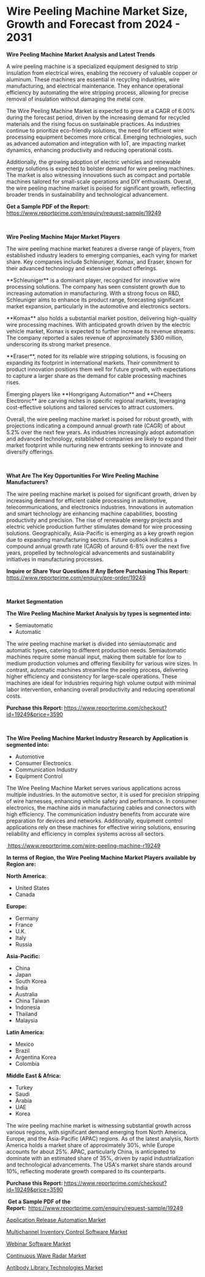 <p><h1>Wire Peeling Machine Market Size, Growth and Forecast from 2024 - 2031</h1></p><p><strong>Wire Peeling Machine Market Analysis and Latest Trends</strong></p>
<p><p>A wire peeling machine is a specialized equipment designed to strip insulation from electrical wires, enabling the recovery of valuable copper or aluminum. These machines are essential in recycling industries, wire manufacturing, and electrical maintenance. They enhance operational efficiency by automating the wire stripping process, allowing for precise removal of insulation without damaging the metal core.</p><p>The Wire Peeling Machine Market is expected to grow at a CAGR of 6.00% during the forecast period, driven by the increasing demand for recycled materials and the rising focus on sustainable practices. As industries continue to prioritize eco-friendly solutions, the need for efficient wire processing equipment becomes more critical. Emerging technologies, such as advanced automation and integration with IoT, are impacting market dynamics, enhancing productivity and reducing operational costs. </p><p>Additionally, the growing adoption of electric vehicles and renewable energy solutions is expected to bolster demand for wire peeling machines. The market is also witnessing innovations such as compact and portable machines tailored for small-scale operations and DIY enthusiasts. Overall, the wire peeling machine market is poised for significant growth, reflecting broader trends in sustainability and technological advancement.</p></p>
<p><strong>Get a Sample PDF of the Report:&nbsp;</strong> <a href="https://www.reportprime.com/enquiry/request-sample/19249?utm_campaign=1838&utm_medium=2&utm_source=Github&utm_content=ia&utm_term=22112024&utm_id=wire-peeling-machine">https://www.reportprime.com/enquiry/request-sample/19249</a></p>
<p>&nbsp;</p>
<p><strong>Wire Peeling Machine Major Market Players</strong></p>
<p><p>The wire peeling machine market features a diverse range of players, from established industry leaders to emerging companies, each vying for market share. Key companies include Schleuniger, Komax, and Eraser, known for their advanced technology and extensive product offerings. </p><p>**Schleuniger** is a dominant player, recognized for innovative wire processing solutions. The company has seen consistent growth due to increasing automation in manufacturing. With a strong focus on R&D, Schleuniger aims to enhance its product range, forecasting significant market expansion, particularly in the automotive and electronics sectors.</p><p>**Komax** also holds a substantial market position, delivering high-quality wire processing machines. With anticipated growth driven by the electric vehicle market, Komax is expected to further increase its revenue streams. The company reported a sales revenue of approximately $360 million, underscoring its strong market presence.</p><p>**Eraser**, noted for its reliable wire stripping solutions, is focusing on expanding its footprint in international markets. Their commitment to product innovation positions them well for future growth, with expectations to capture a larger share as the demand for cable processing machines rises.</p><p>Emerging players like **Hongrigang Automation** and **Cheers Electronic** are carving niches in specific regional markets, leveraging cost-effective solutions and tailored services to attract customers.</p><p>Overall, the wire peeling machine market is poised for robust growth, with projections indicating a compound annual growth rate (CAGR) of about 5.2% over the next few years. As industries increasingly adopt automation and advanced technology, established companies are likely to expand their market footprint while nurturing new entrants seeking to innovate and diversify offerings.</p></p>
<p>&nbsp;</p>
<p><strong>What Are The Key Opportunities For Wire Peeling Machine Manufacturers?</strong></p>
<p><p>The wire peeling machine market is poised for significant growth, driven by increasing demand for efficient cable processing in automotive, telecommunications, and electronics industries. Innovations in automation and smart technology are enhancing machine capabilities, boosting productivity and precision. The rise of renewable energy projects and electric vehicle production further stimulates demand for wire processing solutions. Geographically, Asia-Pacific is emerging as a key growth region due to expanding manufacturing sectors. Future outlook indicates a compound annual growth rate (CAGR) of around 6-8% over the next five years, propelled by technological advancements and sustainability initiatives in manufacturing processes.</p></p>
<p><strong>Inquire or Share Your Questions If Any Before Purchasing This Report:</strong> <a href="https://www.reportprime.com/enquiry/pre-order/19249?utm_campaign=1838&utm_medium=2&utm_source=Github&utm_content=ia&utm_term=22112024&utm_id=wire-peeling-machine">https://www.reportprime.com/enquiry/pre-order/19249</a></p>
<p>&nbsp;</p>
<p><strong>Market Segmentation</strong></p>
<p><strong>The Wire Peeling Machine Market Analysis by types is segmented into:</strong></p>
<p><ul><li>Semiautomatic</li><li>Automatic</li></ul></p>
<p><p>The wire peeling machine market is divided into semiautomatic and automatic types, catering to different production needs. Semiautomatic machines require some manual input, making them suitable for low to medium production volumes and offering flexibility for various wire sizes. In contrast, automatic machines streamline the peeling process, delivering higher efficiency and consistency for large-scale operations. These machines are ideal for industries requiring high volume output with minimal labor intervention, enhancing overall productivity and reducing operational costs.</p></p>
<p><strong>Purchase this Report:&nbsp;</strong><a href="https://www.reportprime.com/checkout?id=19249&price=3590&utm_campaign=1838&utm_medium=2&utm_source=Github&utm_content=ia&utm_term=22112024&utm_id=wire-peeling-machine">https://www.reportprime.com/checkout?id=19249&price=3590</a></p>
<p>&nbsp;</p>
<p><strong>The Wire Peeling Machine Market Industry Research by Application is segmented into:</strong></p>
<p><ul><li>Automotive</li><li>Consumer Electronics</li><li>Communication Industry</li><li>Equipment Control</li></ul></p>
<p><p>The Wire Peeling Machine Market serves various applications across multiple industries. In the automotive sector, it is used for precision stripping of wire harnesses, enhancing vehicle safety and performance. In consumer electronics, the machine aids in manufacturing cables and connectors with high efficiency. The communication industry benefits from accurate wire preparation for devices and networks. Additionally, equipment control applications rely on these machines for effective wiring solutions, ensuring reliability and efficiency in complex systems across all sectors.</p></p>
<p><a href="https://www.reportprime.com/wire-peeling-machine-r19249?utm_campaign=1838&utm_medium=2&utm_source=Github&utm_content=ia&utm_term=22112024&utm_id=wire-peeling-machine">&nbsp;https://www.reportprime.com/wire-peeling-machine-r19249</a></p>
<p><strong>In terms of Region, the Wire Peeling Machine Market Players available by Region are:</strong></p>
<p>
    <p> <strong> North America: </strong>
        <ul>
            <li>United States</li>
            <li>Canada</li>
        </ul>
        </p> 
    <p> <strong> Europe: </strong>
        <ul>
            <li>Germany</li>
            <li>France</li>
            <li>U.K.</li>
            <li>Italy</li>
            <li>Russia</li>
        </ul>
        </p> 
    <p> <strong> Asia-Pacific: </strong>
        <ul>
            <li>China</li>
            <li>Japan</li>
            <li>South Korea</li>
            <li>India</li>
            <li>Australia</li>
            <li>China Taiwan</li>
            <li>Indonesia</li>
            <li>Thailand</li>
            <li>Malaysia</li>
        </ul>
        </p> 
    <p> <strong> Latin America: </strong>
        <ul>
            <li>Mexico</li>
            <li>Brazil</li>
            <li>Argentina Korea</li>
            <li>Colombia</li>
        </ul>
        </p> 
    <p> <strong> Middle East & Africa: </strong>
        <ul>
            <li>Turkey</li>
            <li>Saudi</li>
            <li>Arabia</li>
            <li>UAE</li>
            <li>Korea</li>
        </ul>
    </p>
    </p>
<p><p>The wire peeling machine market is witnessing substantial growth across various regions, with significant demand emerging from North America, Europe, and the Asia-Pacific (APAC) regions. As of the latest analysis, North America holds a market share of approximately 30%, while Europe accounts for about 25%. APAC, particularly China, is anticipated to dominate with an estimated share of 35%, driven by rapid industrialization and technological advancements. The USA's market share stands around 10%, reflecting moderate growth compared to its counterparts.</p></p>
<p><strong>Purchase this Report: </strong><a href="https://www.reportprime.com/checkout?id=19249&price=3590&utm_campaign=1838&utm_medium=2&utm_source=Github&utm_content=ia&utm_term=22112024&utm_id=wire-peeling-machine">https://www.reportprime.com/checkout?id=19249&price=3590</a></p>
<p>&nbsp;<strong>Get a Sample PDF of the Report:&nbsp;&nbsp;</strong><a href="https://www.reportprime.com/enquiry/request-sample/19249?utm_campaign=1838&utm_medium=2&utm_source=Github&utm_content=ia&utm_term=22112024&utm_id=wire-peeling-machine">https://www.reportprime.com/enquiry/request-sample/19249</a></p>
<p><strong></strong></p>
<p><p><a href="https://www.linkedin.com/pulse/navigating-competitive-landscape-application-release-automation-80gqc?utm_campaign=1838&utm_medium=2&utm_source=Github&utm_content=ia&utm_term=22112024&utm_id=wire-peeling-machine">Application Release Automation Market</a></p><p><a href="https://issuu.com/reportprime-2/docs/multichannel-inventory-control-soft_077d32fc05db8a?utm_campaign=1838&utm_medium=2&utm_source=Github&utm_content=ia&utm_term=22112024&utm_id=wire-peeling-machine">Multichannel Inventory Control Software Market</a></p><p><a href="https://issuu.com/reportprime-2/docs/webinar-software-market-size-2030.p_bd35bd2384fa87?utm_campaign=1838&utm_medium=2&utm_source=Github&utm_content=ia&utm_term=22112024&utm_id=wire-peeling-machine">Webinar Software Market</a></p><p><a href="https://github.com/pizolina/Market-Research-Report-List-6/blob/main/continuous-wave-radar-market.md?utm_campaign=1838&utm_medium=2&utm_source=Github&utm_content=ia&utm_term=22112024&utm_id=wire-peeling-machine">Continuous Wave Radar Market</a></p><p><a href="https://www.linkedin.com/pulse/market-dynamics-antibody-library-technologies-65-growth-from-i97fe?utm_campaign=1838&utm_medium=2&utm_source=Github&utm_content=ia&utm_term=22112024&utm_id=wire-peeling-machine">Antibody Library Technologies Market</a></p></p>
